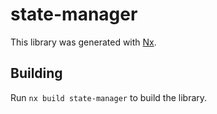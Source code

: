 # state-manager

This library was generated with [Nx](https://nx.dev).

## Building

Run `nx build state-manager` to build the library.
